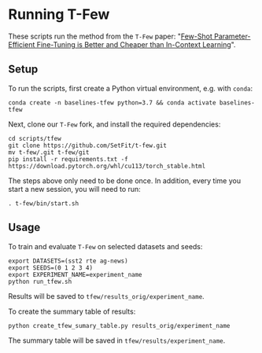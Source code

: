 # Running T-Few

These scripts run the method from the `T-Few` paper: "[Few-Shot Parameter-Efficient Fine-Tuning is Better and Cheaper than In-Context Learning](https://arxiv.org/abs/2205.05638)".

## Setup

To run the scripts, first create a Python virtual environment, e.g. with `conda`:

```
conda create -n baselines-tfew python=3.7 && conda activate baselines-tfew
```

Next, clone our `T-Few` fork, and install the required dependencies:

```
cd scripts/tfew
git clone https://github.com/SetFit/t-few.git
mv t-few/.git t-few/git
pip install -r requirements.txt -f https://download.pytorch.org/whl/cu113/torch_stable.html
```
The steps above only need to be done once. In addition, every time you start a new session, you will need to run:
```
. t-few/bin/start.sh
```

## Usage

To train and evaluate `T-Few` on selected datasets and seeds:
```
export DATASETS=(sst2 rte ag-news)
export SEEDS=(0 1 2 3 4)
export EXPERIMENT_NAME=experiment_name
python run_tfew.sh
```

Results will be saved to `tfew/results_orig/experiment_name`. 

To create the summary table of results:
```
python create_tfew_sumary_table.py results_orig/experiment_name
```

The summary table will be saved in `tfew/results/experiment_name`.
